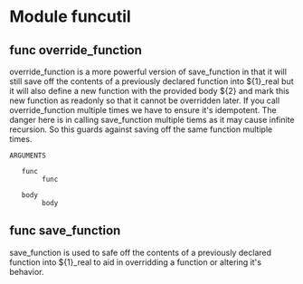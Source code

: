 # Module funcutil


## func override_function

override_function is a more powerful version of save_function in that it will still save off the contents of a
previously declared function into ${1}_real but it will also define a new function with the provided body ${2} and mark
this new function as readonly so that it cannot be overridden later. If you call override_function multiple times we
have to ensure it's idempotent. The danger here is in calling save_function multiple tiems as it may cause infinite
recursion. So this guards against saving off the same function multiple times.

```Groff
ARGUMENTS

   func
        func

   body
        body

```

## func save_function

save_function is used to safe off the contents of a previously declared function into ${1}_real to aid in overridding
a function or altering it's behavior.

